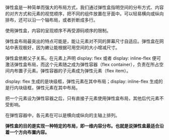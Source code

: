 弹性盒是一种简单而强大的布局方式，我们通过弹性盒指明空间的分布方式、内容的对齐方式和元素的视觉顺序，把不同的组件放置在牙面中。可以轻易横向或纵向排布，还可以沿一个轴布局，或者折断成多行。

使用弹性盒，内容的呈现顺序不再受源码顺序的限制。

弹性盒布局最突出的特点可能是，能让元素对不同的屏幕尺寸自适应。弹性盒在网站中表现极好，因为嫩让能根据可用空间的大小增减尺寸。

弹性盒依赖父子关系。在元素上声明 display: flex 或者 display: inline-flex 便可激活弹性盒布局，而这个元素随之成为弹性容器（flex container），负责在所占空间内布置子元素。弹性容器的子元素成为弹性元素（flex item）。

display: flex 生成的是块级框，弹性元素在其中布局；display: inline-flex 生成的是行内块级框，弹性元素在其中布局。

把一个元素设为弹性容器之后，只有直接子元素使用弹性盒布局，其他后代元素不受影响。

在弹性容器中，各元素在可以是横向或纵向的主轴上排列。

**弹性盒的目的是实现一种特定的布局，即一维内容分布。也就是说弹性盒最适合沿着一个方向布置内容。**
